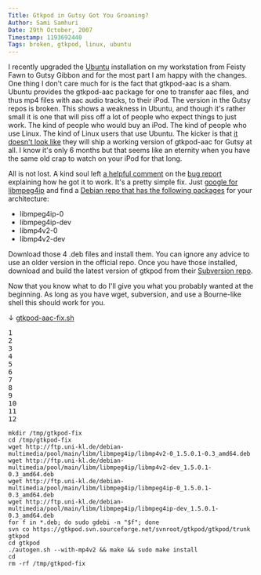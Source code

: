 ```yaml
---
Title: Gtkpod in Gutsy Got You Groaning?
Author: Sami Samhuri
Date: 29th October, 2007
Timestamp: 1193692440
Tags: broken, gtkpod, linux, ubuntu
---
```


I recently upgraded the <a href="http://www.ubuntu.com/">Ubuntu</a> installation on my workstation from Feisty Fawn to Gutsy Gibbon and for the most part I am happy with the changes.  One thing I don't care much for is the fact that gtkpod-aac is a sham.  Ubuntu provides the gtkpod-aac package for one to transfer aac files, and thus mp4 files with aac audio tracks, to their iPod.  The version in the Gutsy repos is broken.  This shows a weakness in Ubuntu, and though it's rather small it is one that will piss off a lot of people who expect things to just work.  The kind of people who would buy an iPod.  The kind of people who use Linux.  The kind of Linux users that use Ubuntu.  The kicker is that <a href="https://bugs.launchpad.net/ubuntu/+source/gtkpod-aac/+bug/135178/comments/6">it doesn't look like</a> they will ship a working version of gtkpod-aac for Gutsy at all.  I know it's only 6 months but that seems like an eternity when you have the same old crap to watch on your iPod for that long.

All is not lost.  A kind soul left <a href="https://bugs.launchpad.net/ubuntu/+source/gtkpod-aac/+bug/135178/comments/7">a helpful comment</a> on the <a href="https://bugs.launchpad.net/ubuntu/+source/gtkpod-aac/+bug/135178">bug report</a> explaining how he got it to work.  It's a pretty simple fix.  Just <a href="http://www.google.ca/search?q=libmpeg4ip">google for libmpeg4ip</a> and find a <a href="http://ftp.uni-kl.de/debian-multimedia/pool/main/libm/libmpeg4ip/">Debian repo that has the following packages</a> for your architecture:

 * libmpeg4ip-0
 * libmpeg4ip-dev
 * libmp4v2-0
 * libmp4v2-dev

Download those 4 .deb files and install them.  You can ignore any advice to use an older version in the official repo.  Once you have those installed, download and build the latest version of gtkpod from their <a href="http://sourceforge.net/svn/?group_id=67873">Subversion repo</a>.

Now that you know what to do I'll give you what you probably wanted at the beginning.  As long as you have wget, subversion, and use a Bourne-like shell this should work for you.

&darr; <a href="/f/gtkpod-aac-fix.sh">gtkpod-aac-fix.sh</a>

<pre class="line-numbers">1
2
3
4
5
6
7
8
9
10
11
12
</pre>

<pre ondblclick="with (this.style) { overflow = (overflow == 'auto' || overflow == '') ? 'visible' : 'auto' }"><code>mkdir /tmp/gtkpod-fix
cd /tmp/gtkpod-fix
wget http://ftp.uni-kl.de/debian-multimedia/pool/main/libm/libmpeg4ip/libmp4v2-0_1.5.0.1-0.3_amd64.deb
wget http://ftp.uni-kl.de/debian-multimedia/pool/main/libm/libmpeg4ip/libmp4v2-dev_1.5.0.1-0.3_amd64.deb
wget http://ftp.uni-kl.de/debian-multimedia/pool/main/libm/libmpeg4ip/libmpeg4ip-0_1.5.0.1-0.3_amd64.deb
wget http://ftp.uni-kl.de/debian-multimedia/pool/main/libm/libmpeg4ip/libmpeg4ip-dev_1.5.0.1-0.3_amd64.deb
for f in *.deb; do sudo gdebi -n "$f"; done
svn co https://gtkpod.svn.sourceforge.net/svnroot/gtkpod/gtkpod/trunk gtkpod
cd gtkpod
./autogen.sh --with-mp4v2 &amp;&amp; make &amp;&amp; sudo make install
cd
rm -rf /tmp/gtkpod-fix</code></pre>
